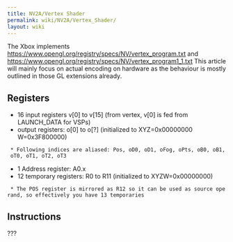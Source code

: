```yaml
---
title: NV2A/Vertex Shader
permalink: wiki/NV2A/Vertex_Shader/
layout: wiki
---
```


The Xbox implements
<https://www.opengl.org/registry/specs/NV/vertex_program.txt> and
<https://www.opengl.org/registry/specs/NV/vertex_program1_1.txt> This
article will mainly focus on actual encoding on hardware as the
behaviour is mostly outlined in those GL extensions already.

Registers
---------

-   16 input registers v\[0\] to v\[15\] (from vertex, v\[0\] is fed
    from LAUNCH\_DATA for VSPs)
-   output registers: o\[0\] to o\[?\] (initialized to XYZ=0x00000000
    W=0x3F800000)

` * Following indices are aliased: Pos, oD0, oD1, oFog, oPts, oB0, oB1, oT0, oT1, oT2, oT3`

-   1 Address register: A0.x
-   12 temporary registers: R0 to R11 (initialized to XYZW=0x00000000)

` * The POS register is mirrored as R12 so it can be used as source operand, so effectively you have 13 temporaries`

Instructions
------------

???
